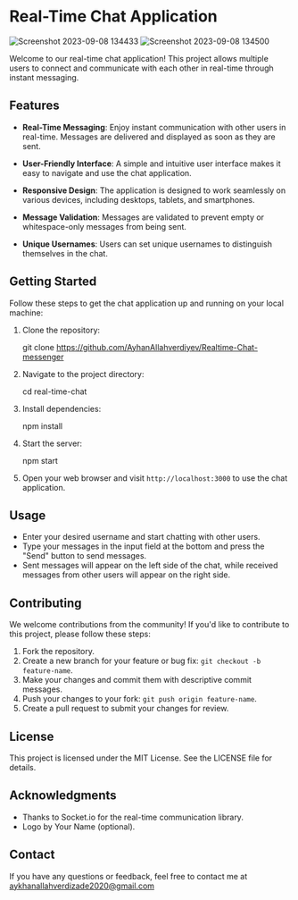 # Real-Time Chat Application

![Screenshot 2023-09-08 134433](https://github.com/AyhanAllahverdiyev/Realtime-Chat-messenger/assets/115575562/b4dd1a04-27cf-412c-8011-f9c5b75a7ff7)
![Screenshot 2023-09-08 134500](https://github.com/AyhanAllahverdiyev/Realtime-Chat-messenger/assets/115575562/ac1a203c-e728-4e1d-b896-b12f23a5ca93)

Welcome to our real-time chat application! This project allows multiple users to connect and communicate with each other in real-time through instant messaging.

## Features

- **Real-Time Messaging**: Enjoy instant communication with other users in real-time. Messages are delivered and displayed as soon as they are sent.

- **User-Friendly Interface**: A simple and intuitive user interface makes it easy to navigate and use the chat application.

- **Responsive Design**: The application is designed to work seamlessly on various devices, including desktops, tablets, and smartphones.

- **Message Validation**: Messages are validated to prevent empty or whitespace-only messages from being sent.

- **Unique Usernames**: Users can set unique usernames to distinguish themselves in the chat.

## Getting Started

Follow these steps to get the chat application up and running on your local machine:

1. Clone the repository:

   git clone https://github.com/AyhanAllahverdiyev/Realtime-Chat-messenger

2. Navigate to the project directory:

   cd real-time-chat

3. Install dependencies:

   npm install

4. Start the server:

   npm start

5. Open your web browser and visit `http://localhost:3000` to use the chat application.

## Usage

- Enter your desired username and start chatting with other users.
- Type your messages in the input field at the bottom and press the "Send" button to send messages.
- Sent messages will appear on the left side of the chat, while received messages from other users will appear on the right side.

## Contributing

We welcome contributions from the community! If you'd like to contribute to this project, please follow these steps:

1. Fork the repository.
2. Create a new branch for your feature or bug fix: `git checkout -b feature-name`.
3. Make your changes and commit them with descriptive commit messages.
4. Push your changes to your fork: `git push origin feature-name`.
5. Create a pull request to submit your changes for review.

## License

This project is licensed under the MIT License. See the LICENSE file for details.

## Acknowledgments

- Thanks to Socket.io for the real-time communication library.
- Logo by Your Name (optional).

## Contact

If you have any questions or feedback, feel free to contact me  at aykhanallahverdizade2020@gmail.com
